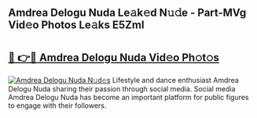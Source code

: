 ## Amdrea Delogu Nuda Le𝚊k𝚎d N𝚞𝚍e - Part-MVg Vid𝚎o Photos Le𝚊ks E5ZmI

# <h2><a href="http://fbfazzu.evod.top/?m=Amdrea+Delogu+Nuda">🔗 👉🔴 Amdrea Delogu Nuda Vid𝚎o Ph𝚘t𝚘s</a></h2>

[![Amdrea Delogu Nuda N𝚞d𝚎s](https://i.imgur.com/8V9OHl7.gif)](http://fbfazzu.evod.top/?m=Amdrea+Delogu+Nuda)
Lifestyle and dance enthusiast Amdrea Delogu Nuda sharing their passion through social media. Social media Amdrea Delogu Nuda has become an important platform for public figures to engage with their followers. 
